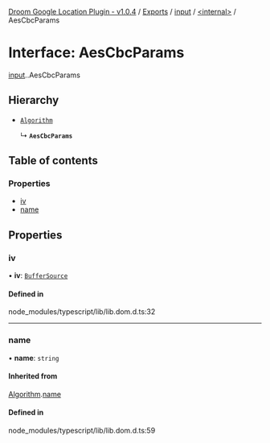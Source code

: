 [Droom Google Location Plugin - v1.0.4](../README.md) / [Exports](../modules.md) / [input](../modules/input.md) / [<internal\>](../modules/input._internal_.md) / AesCbcParams

# Interface: AesCbcParams

[input](../modules/input.md).[<internal>](../modules/input._internal_.md).AesCbcParams

## Hierarchy

- [`Algorithm`](input._internal_.Algorithm.md)

  ↳ **`AesCbcParams`**

## Table of contents

### Properties

- [iv](input._internal_.AesCbcParams.md#iv)
- [name](input._internal_.AesCbcParams.md#name)

## Properties

### iv

• **iv**: [`BufferSource`](../modules/input._internal_.md#buffersource)

#### Defined in

node_modules/typescript/lib/lib.dom.d.ts:32

___

### name

• **name**: `string`

#### Inherited from

[Algorithm](input._internal_.Algorithm.md).[name](input._internal_.Algorithm.md#name)

#### Defined in

node_modules/typescript/lib/lib.dom.d.ts:59
